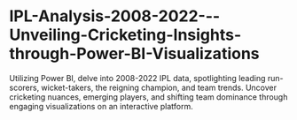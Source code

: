 # IPL-Analysis-2008-2022---Unveiling-Cricketing-Insights-through-Power-BI-Visualizations
Utilizing Power BI, delve into 2008-2022 IPL data, spotlighting leading run-scorers, wicket-takers, the reigning champion, and team trends. Uncover cricketing nuances, emerging players, and shifting team dominance through engaging visualizations on an interactive platform.
